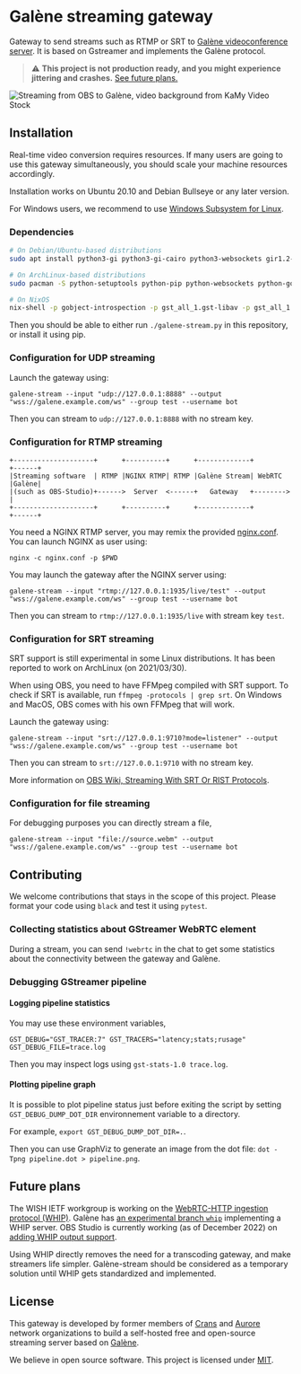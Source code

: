 # Galène streaming gateway

Gateway to send streams such as RTMP or SRT to
[Galène videoconference server](https://galene.org/).
It is based on Gstreamer and implements the Galène protocol.

> :warning: **This project is not production ready, and you might experience
> jittering and crashes.** [See future plans.](#future-plans)

![Streaming from OBS to Galène, video background from KaMy Video Stock](./docs/demo.png)

## Installation

Real-time video conversion requires resources. If many users are going to use
this gateway simultaneously, you should scale your machine resources
accordingly.

Installation works on Ubuntu 20.10 and Debian Bullseye or any later version.

For Windows users, we recommend to use
[Windows Subsystem for Linux](https://learn.microsoft.com/en-us/windows/wsl/install).

### Dependencies

```bash
# On Debian/Ubuntu-based distributions
sudo apt install python3-gi python3-gi-cairo python3-websockets gir1.2-gst-plugins-bad-1.0 gstreamer1.0-plugins-good gstreamer1.0-plugins-bad gstreamer1.0-plugins-ugly gstreamer1.0-libav gstreamer1.0-nice

# On ArchLinux-based distributions
sudo pacman -S python-setuptools python-pip python-websockets python-gobject gobject-introspection gst-python gst-plugins-base gst-plugins-bad gst-plugins-ugly gst-libav

# On NixOS
nix-shell -p gobject-introspection -p gst_all_1.gst-libav -p gst_all_1.gst-plugins-bad -p gst_all_1.gst-plugins-base -p gst_all_1.gst-plugins-good -p gst_all_1.gst-plugins-ugly -p libnice -p python3 -p python3Packages.gst-python -p python3Packages.pygobject3 -p python3Packages.websockets
```

Then you should be able to either run `./galene-stream.py` in this repository,
or install it using pip.

### Configuration for UDP streaming

Launch the gateway using:

```
galene-stream --input "udp://127.0.0.1:8888" --output "wss://galene.example.com/ws" --group test --username bot
```

Then you can stream to `udp://127.0.0.1:8888` with no stream key.

### Configuration for RTMP streaming

```
+--------------------+      +----------+      +-------------+        +------+
|Streaming software  | RTMP |NGINX RTMP| RTMP |Galène Stream| WebRTC |Galène|
|(such as OBS-Studio)+------>  Server  <------+   Gateway   +-------->      |
+--------------------+      +----------+      +-------------+        +------+
```

You need a NGINX RTMP server, you may remix the provided
[nginx.conf](./docs/nginx.conf). You can launch NGINX as user using:

```
nginx -c nginx.conf -p $PWD
```

You may launch the gateway after the NGINX server using:

```
galene-stream --input "rtmp://127.0.0.1:1935/live/test" --output "wss://galene.example.com/ws" --group test --username bot
```

Then you can stream to `rtmp://127.0.0.1:1935/live` with stream key `test`.

### Configuration for SRT streaming

SRT support is still experimental in some Linux distributions.
It has been reported to work on ArchLinux (on 2021/03/30).

When using OBS, you need to have FFMpeg compiled with SRT support.
To check if SRT is available, run `ffmpeg -protocols | grep srt`.
On Windows and MacOS, OBS comes with his own FFMpeg that will work.

Launch the gateway using:

```
galene-stream --input "srt://127.0.0.1:9710?mode=listener" --output "wss://galene.example.com/ws" --group test --username bot
```

Then you can stream to `srt://127.0.0.1:9710` with no stream key.

More information on [OBS Wiki, Streaming With SRT Or RIST Protocols](https://obsproject.com/wiki/Streaming-With-SRT-Or-RIST-Protocols).

### Configuration for file streaming

For debugging purposes you can directly stream a file,

```
galene-stream --input "file://source.webm" --output "wss://galene.example.com/ws" --group test --username bot
```

## Contributing

We welcome contributions that stays in the scope of this project.
Please format your code using `black` and test it using `pytest`.

### Collecting statistics about GStreamer WebRTC element

During a stream, you can send `!webrtc` in the chat to get some statistics
about the connectivity between the gateway and Galène.

### Debugging GStreamer pipeline

#### Logging pipeline statistics

You may use these environment variables,

```
GST_DEBUG="GST_TRACER:7" GST_TRACERS="latency;stats;rusage" GST_DEBUG_FILE=trace.log
```

Then you may inspect logs using `gst-stats-1.0 trace.log`.

#### Plotting pipeline graph

It is possible to plot pipeline status just before exiting the script by setting
`GST_DEBUG_DUMP_DOT_DIR` environnement variable to a directory.

For example, `export GST_DEBUG_DUMP_DOT_DIR=.`.

Then you can use GraphViz to generate an image from the dot file:
`dot -Tpng pipeline.dot > pipeline.png`.

## Future plans

The WISH IETF workgroup is working on the [WebRTC-HTTP ingestion protocol (WHIP)](https://datatracker.ietf.org/doc/draft-ietf-wish-whip/).
Galène has [an experimental branch `whip`](https://github.com/jech/galene/tree/whip) implementing a WHIP server.
OBS Studio is currently working (as of December 2022) on [adding WHIP output support](https://github.com/obsproject/obs-studio/pull/7926).

Using WHIP directly removes the need for a transcoding gateway, and make
streamers life simpler. Galène-stream should be considered as a temporary
solution until WHIP gets standardized and implemented.

## License

This gateway is developed by former members of [Crans](https://www.crans.org/)
and [Aurore](https://auro.re/) network organizations to build a self-hosted
free and open-source streaming server based on [Galène](https://galene.org/).

We believe in open source software.
This project is licensed under [MIT](./LICENSE.txt).
